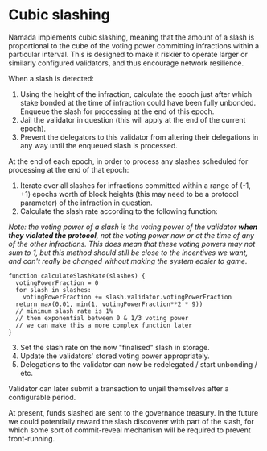 # Cubic slashing

Namada implements cubic slashing, meaning that the amount of a slash is proportional to the cube of the voting power committing infractions within a particular interval. This is designed to make it riskier to operate larger or similarly configured validators, and thus encourage network resilience.

When a slash is detected:
1. Using the height of the infraction, calculate the epoch just after which stake bonded at the time of infraction could have been fully unbonded. Enqueue the slash for processing at the end of this epoch.
2. Jail the validator in question (this will apply at the end of the current epoch).
3. Prevent the delegators to this validator from altering their delegations in any way until the enqueued slash is processed.

At the end of each epoch, in order to process any slashes scheduled for processing at the end of that epoch:
1. Iterate over all slashes for infractions committed within a range of (-1, +1) epochs worth of block heights (this may need to be a protocol parameter) of the infraction in question.
2. Calculate the slash rate according to the following function:

_Note: the voting power of a slash is the voting power of the validator **when they violated the protocol**, not the voting power now or at the time of any of the other infractions. This does mean that these voting powers may not sum to 1, but this method should still be close to the incentives we want, and can't really be changed without making the system easier to game._

```typescript=
function calculateSlashRate(slashes) {
  votingPowerFraction = 0
  for slash in slashes:
    votingPowerFraction += slash.validator.votingPowerFraction
  return max(0.01, min(1, votingPowerFraction**2 * 9))
  // minimum slash rate is 1%
  // then exponential between 0 & 1/3 voting power
  // we can make this a more complex function later
}
```

3. Set the slash rate on the now "finalised" slash in storage.
4. Update the validators' stored voting power appropriately.
5. Delegations to the validator can now be redelegated / start unbonding / etc.

Validator can later submit a transaction to unjail themselves after a configurable period.

At present, funds slashed are sent to the governance treasury. In the future we could potentially reward the slash discoverer with part of the slash, for which some sort of commit-reveal mechanism will be required to prevent front-running.
